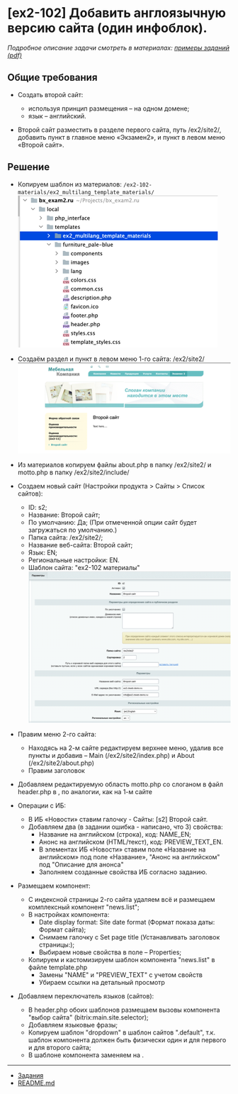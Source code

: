 # [ex2-102] Добавить англоязычную версию сайта (один инфоблок).

*Подробное описание задачи смотреть в материалах: [примеры заданий (pdf)](../pubinfo/Ex2AllType.pdf)*

## Общие требования

* Создать второй сайт:
    * используя принцип размещения – на одном домене;
    * язык – английский.

* Второй сайт разместить в разделе первого сайта, путь /ex2/site2/, добавить пункт в главное меню «Экзамен2», и пункт в левом меню «Второй сайт».

## Решение

* Копируем шаблон из материалов: `/ex2-102-materials/ex2_multilang_template_materials/`   
![](../screen/img_3.png)
* Создаём раздел и пункт в левом меню 1-го сайта: /ex2/site2/
![](../screen/img_4.png)
* Из материалов копируем файлы about.php в папку /ex2/site2/ и motto.php в папку /ex2/site2/include/

* Создаем новый сайт (Настройки продукта > Сайты > Список сайтов):
    * ID: s2;
    * Название: Второй сайт;
    * По умолчанию: Да; (При отмеченной опции сайт будет загружаться по умолчанию.)
    * Папка сайта: /ex2/site2/;
    * Название веб-сайта: Второй сайт;
    * Язык: EN;
    * Региональные настройки: EN.
    * Шаблон сайта: "ex2-102 материалы"  
![](../screen/img_5.png)
* Правим меню 2-го сайта:
    * Находясь на 2-м сайте редактируем верхнее меню, удалив все пункты и добавив – Main (/ex2/site2/index.php) и About (/ex2/site2/about.php)
    * Правим заголовок

* Добавляем редактируемую область motto.php со слоганом в файл header.php в <td id="banner-slogan">, по аналогии, как на 1-м сайте

* Операции с ИБ:
    * В ИБ «Новости» ставим галочку - Сайты: [s2] Второй сайт.
    * Добавляем два (в задании ошибка - написано, что 3) свойства:
        * Название на английском (строка), код: NAME_EN;
        * Анонс на английском (HTML/текст), код: PREVIEW_TEXT_EN.
        * В элементах ИБ «Новости» ставим поле «Название на английском» под поле «Название», "Анонс на английском" под "Описание для анонса"
        * Заполняем созданные свойства ИБ согласно заданию.

* Размещаем компонент:
    * С индексной страницы 2-го сайта удаляем всё и размещаем комплексный компонент "news.list";
    * В настройках компонента:
        * Date display format: Site date format (Формат показа даты: Формат сайта);
        * Снимаем галочку с Set page title (Устанавливать заголовок страницы:);
        * Выбираем новые свойства в поле – Properties;
    * Копируем и кастомизируем шаблон компонента "news.list" в файле template.php
        * Замены "NAME" и "PREVIEW_TEXT" с учетом свойств
        * Убираем ссылки на детальный просмотр

* Добавляем переключатель языков (сайтов):
    * В header.php обоих шаблонов размещаем вызовы компонента "выбор сайта" (bitrix:main.site.selector);
    * Добавляем языковые фразы;
    * Копируем шаблон "dropdown" в шаблон сайтов ".default", т.к. шаблон компонента должен быть физически один и для первого и для второго сайта;
    * В шаблоне компонента заменяем <?=$arSite["NAME"]?> на <?=$arSite["LANG"]?>.

____
* [Задания](tasks.md)
* [README.md](../../README.md)